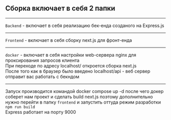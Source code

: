 ## Сборка включает в себя 2 папки

---
`Backend` - включает в себя реализацию бек-енда созданого на Express.js

---
`Frontend` - включает в себя сборку next.js для фронт-енда

---
`docker` - включает в себя настройки web-сервера nginx для проксирования запросов клиента  
При переходе по адресу localhost/ откроется сборка next.js   
После того как в браузер было введено localhost/api - веб сервер отправит вас работать с бекндом

---
Запуск производится командой docker compose up -d
после чего докер соберет нам проект и сделать build next.js поэтому дополнительно нужно перейти в папку `frontend` и запустить оттуда режим разработки `npm run build`  
Express работает на порту 9000